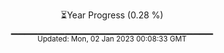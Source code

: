 <p align="center">
⏳Year Progress (0.28 %) <br>
▁▁▁▁▁▁▁▁▁▁▁▁▁▁▁▁▁▁▁▁▁▁▁▁▁▁▁▁▁▁ <br>
<sub>Updated: Mon, 02 Jan 2023 00:08:33 GMT</sub>
</p>

